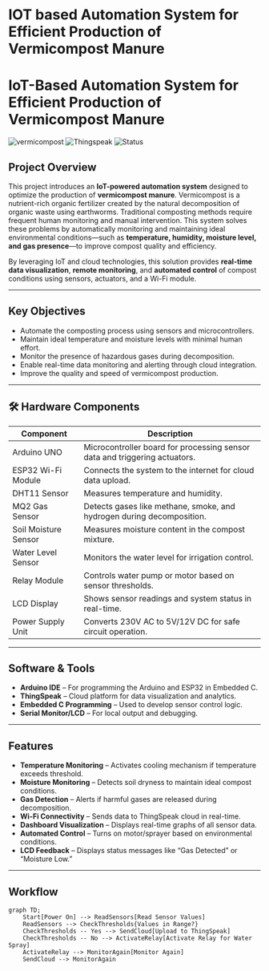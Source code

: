 # IOT based Automation System for Efficient Production of Vermicompost Manure
# IoT-Based Automation System for Efficient Production of Vermicompost Manure

![vermicompost](https://img.shields.io/badge/IoT-Arduino-green)
![Thingspeak](https://img.shields.io/badge/Cloud-Thingspeak-blue)
![Status](https://img.shields.io/badge/Stage-Prototype%20Complete-brightgreen)

## Project Overview

This project introduces an **IoT-powered automation system** designed to optimize the production of **vermicompost manure**. Vermicompost is a nutrient-rich organic fertilizer created by the natural decomposition of organic waste using earthworms. Traditional composting methods require frequent human monitoring and manual intervention. This system solves these problems by automatically monitoring and maintaining ideal environmental conditions—such as **temperature, humidity, moisture level, and gas presence**—to improve compost quality and efficiency.

By leveraging IoT and cloud technologies, this solution provides **real-time data visualization**, **remote monitoring**, and **automated control** of compost conditions using sensors, actuators, and a Wi-Fi module.

---

## Key Objectives
- Automate the composting process using sensors and microcontrollers.
- Maintain ideal temperature and moisture levels with minimal human effort.
- Monitor the presence of hazardous gases during decomposition.
- Enable real-time data monitoring and alerting through cloud integration.
- Improve the quality and speed of vermicompost production.

---

## 🛠️ Hardware Components
| Component              | Description                                                                 |
|------------------------|-----------------------------------------------------------------------------|
| Arduino UNO            | Microcontroller board for processing sensor data and triggering actuators. |
| ESP32 Wi-Fi Module     | Connects the system to the internet for cloud data upload.                 |
| DHT11 Sensor           | Measures temperature and humidity.                                          |
| MQ2 Gas Sensor         | Detects gases like methane, smoke, and hydrogen during decomposition.      |
| Soil Moisture Sensor   | Measures moisture content in the compost mixture.                           |
| Water Level Sensor     | Monitors the water level for irrigation control.                            |
| Relay Module           | Controls water pump or motor based on sensor thresholds.                    |
| LCD Display            | Shows sensor readings and system status in real-time.                       |
| Power Supply Unit      | Converts 230V AC to 5V/12V DC for safe circuit operation.                   |

---

## Software & Tools
- **Arduino IDE** – For programming the Arduino and ESP32 in Embedded C.
- **ThingSpeak** – Cloud platform for data visualization and analytics.
- **Embedded C Programming** – Used to develop sensor control logic.
- **Serial Monitor/LCD** – For local output and debugging.

---

## Features
- **Temperature Monitoring** – Activates cooling mechanism if temperature exceeds threshold.
- **Moisture Monitoring** – Detects soil dryness to maintain ideal compost conditions.
- **Gas Detection** – Alerts if harmful gases are released during decomposition.
- **Wi-Fi Connectivity** – Sends data to ThingSpeak cloud in real-time.
- **Dashboard Visualization** – Displays real-time graphs of all sensor data.
- **Automated Control** – Turns on motor/sprayer based on environmental conditions.
- **LCD Feedback** – Displays status messages like “Gas Detected” or “Moisture Low.”

---

## Workflow

```mermaid
graph TD;
    Start[Power On] --> ReadSensors[Read Sensor Values]
    ReadSensors --> CheckThresholds{Values in Range?}
    CheckThresholds -- Yes --> SendCloud[Upload to ThingSpeak]
    CheckThresholds -- No --> ActivateRelay[Activate Relay for Water Spray]
    ActivateRelay --> MonitorAgain[Monitor Again]
    SendCloud --> MonitorAgain
